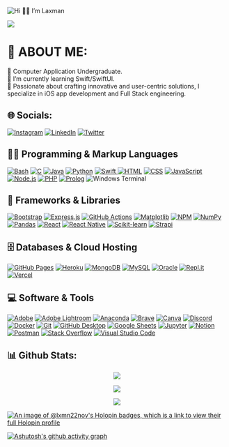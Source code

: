 <!--
**lxmn22nov/lxmn22nov** is a ✨ _special_ ✨ repository because its `README.md` (this file) appears on your GitHub profile.
-->
<!-- Banner -->
![Hi 👋🏻 I’m Laxman](https://github.com/lxmn22nov/lxmn22nov/assets/126524753/537d29ec-96dc-4ad4-8a2e-f3d12b7e5e39)

<!-- Visitor Count -->
[![](https://visitcount.itsvg.in/api?id=lxmn22nov&icon=5&color=1)](https://visitcount.itsvg.in)

<!-- About me section -->
# 💫 ABOUT ME:
🔭 Computer Application Undergraduate.<br>🌱 I’m currently learning Swift/SwiftUI.<br>🤩 Passionate about crafting innovative and user-centric solutions, I specialize in iOS app development and Full Stack engineering.

<!-- Social Media Handles -->
## 🌐 Socials:
[![Instagram](https://img.shields.io/badge/Instagram-%23E4405F.svg?logo=Instagram&logoColor=white)](https://instagram.com/lxmn_s_koranga) [![LinkedIn](https://img.shields.io/badge/LinkedIn-%230077B5.svg?logo=linkedin&logoColor=white)](https://linkedin.com/in/laxman-singh-koranga-689230225) [![Twitter](https://img.shields.io/badge/Twitter-%231DA1F2.svg?logo=Twitter&logoColor=white)](https://twitter.com/lxmn22nov) 

<!-- Tech stacks, hands on experience 
## 💻 Tech Stack:
![IOS](https://img.shields.io/badge/IOS-%2320232a.svg?style=for-the-badge&logo=apple&logoColor=white) ![Swift](https://img.shields.io/badge/swift-F54A2A?style=for-the-badge&logo=swift&logoColor=white) ![HTML5](https://img.shields.io/badge/html5-%23E34F26.svg?style=for-the-badge&logo=html5&logoColor=white) ![CSS3](https://img.shields.io/badge/css3-%231572B6.svg?style=for-the-badge&logo=css3&logoColor=white) ![Bootstrap](https://img.shields.io/badge/bootstrap-%23563D7C.svg?style=for-the-badge&logo=bootstrap&logoColor=white) ![JavaScript](https://img.shields.io/badge/javascript-%23323330.svg?style=for-the-badge&logo=javascript&logoColor=%23F7DF1E) ![React](https://img.shields.io/badge/react-%2320232a.svg?style=for-the-badge&logo=react&logoColor=%2361DAFB) ![PHP](https://img.shields.io/badge/php-%23777BB4.svg?style=for-the-badge&logo=php&logoColor=white) ![NodeJS](https://img.shields.io/badge/node.js-6DA55F?style=for-the-badge&logo=node.js&logoColor=white) ![GIT](https://img.shields.io/badge/Git-fc6d26?style=for-the-badge&logo=git&logoColor=white) ![GitHub](https://img.shields.io/badge/GitHub-%23121011.svg?style=for-the-badge&logo=github&logoColor=white) ![MySQL](https://img.shields.io/badge/mysql-%2300f.svg?style=for-the-badge&logo=mysql&logoColor=white) ![MongoDB](https://img.shields.io/badge/MongoDB-%234ea94b.svg?style=for-the-badge&logo=mongodb&logoColor=white) ![Anaconda](https://img.shields.io/badge/Anaconda-%2344A833.svg?style=for-the-badge&logo=anaconda&logoColor=white) ![NumPy](https://img.shields.io/badge/numpy-%23013243.svg?style=for-the-badge&logo=numpy&logoColor=white) ![Pandas](https://img.shields.io/badge/pandas-%23150458.svg?style=for-the-badge&logo=pandas&logoColor=white) ![Notion](https://img.shields.io/badge/Notion-%23000000.svg?style=for-the-badge&logo=notion&logoColor=white) ![Canva](https://img.shields.io/badge/Canva-%2300C4CC.svg?style=for-the-badge&logo=Canva&logoColor=white)
-->

  <h2>👨‍💻 Programming & Markup Languages</h2>
  <p>
      <a href="https://github.com/search?q=user%3ADenverCoder1+language%3Abash"><img alt="Bash" src="https://img.shields.io/badge/Bash-121011.svg?logo=gnu-bash&logoColor=white"></a>
      <a href="https://github.com/search?q=user%3ADenverCoder1+language%3Ac"><img alt="C" src="https://custom-icon-badges.demolab.com/badge/C-03599C.svg?logo=c-in-hexagon&logoColor=white"></a>
      <a href="https://github.com/search?q=user%3ADenverCoder1+language%3Ajava"><img alt="Java" src="https://custom-icon-badges.demolab.com/badge/Java-007396.svg?logo=java&logoColor=white"></a>
      <a href="https://github.com/search?q=user%3ADenverCoder1+language%3Apython"><img alt="Python" src="https://img.shields.io/badge/Python-14354C.svg?logo=python&logoColor=white"></a>
      <a href="https://github.com/search?q=user%3ADenverCoder1+language%3Apython"><img alt="Swift" src="https://img.shields.io/badge/swift-F54A2A?style=flat&logo=swift&logoColor=white">
      <a href="https://github.com/search?q=user%3ADenverCoder1+language%3Ahtml"><img alt="HTML" src="https://img.shields.io/badge/html5-%23E34F26.svg?style=flat&logo=html5&logoColor=white"></a>
      <a href="https://github.com/search?q=user%3ADenverCoder1+language%3Acss"><img alt="CSS" src="https://img.shields.io/badge/CSS-1572B6.svg?logo=css3&logoColor=white"></a>
      <a href="https://github.com/search?q=user%3ADenverCoder1+language%3Ajavascript"><img alt="JavaScript" src="https://img.shields.io/badge/JavaScript-F7DF1E.svg?logo=javascript&logoColor=black"></a>
      <a href="https://github.com/search?q=user%3ADenverCoder1+language%3Ajavascript"><img alt="Node.js" src="https://img.shields.io/badge/Node.js-43853D.svg?logo=node.js&logoColor=white"></a>
      <a href="https://github.com/search?q=user%3ADenverCoder1+language%3Aphp"><img alt="PHP" src="https://img.shields.io/badge/PHP-777BB4.svg?logo=php&logoColor=white"></a>
      <a href="https://github.com/search?q=user%3ADenverCoder1+language%3Aprolog"><img alt="Prolog" src="https://custom-icon-badges.demolab.com/badge/Prolog-E61B23.svg?logo=swi-prolog&logoColor=white"></a>
      <img alt="Windows Terminal" src="https://img.shields.io/badge/Windows%20Terminal-%234D4D4D.svg?style=flat&logo=windows-terminal&logoColor=white">
  </p>

  <h2>🧰 Frameworks & Libraries</h2>
  <p>
      <a href="#"><img alt="Bootstrap" src="https://img.shields.io/badge/Bootstrap-7952B3.svg?logo=bootstrap&logoColor=white"></a>
      <a href="#"><img alt="Express.js" src="https://img.shields.io/badge/Express.js-404d59.svg?logo=express&logoColor=white"></a>
      <a href="#"><img alt="GitHub Actions" src="https://img.shields.io/badge/GitHub%20Actions-2671E5.svg?logo=github%20actions&logoColor=white"></a>
      <a href="#"><img alt="Matplotlib" src="https://img.shields.io/badge/Matplotlib-%23ffffff.svg?style=flat&logo=Matplotlib&logoColor=black"></a>
      <a href="#"><img alt="NPM" src="https://img.shields.io/badge/NPM-%23CB3837.svg?style=flat&logo=npm&logoColor=white"></a>
      <a href="#"><img alt="NumPy" src="https://img.shields.io/badge/Numpy-013243.svg?logo=numpy&logoColor=white"></a>
      <a href="#"><img alt="Pandas" src="https://img.shields.io/badge/Pandas-150458.svg?logo=pandas&logoColor=white"></a>
      <a href="#"><img alt="React" src="https://img.shields.io/badge/React-20232a.svg?logo=react&logoColor=%2361DAFB"></a>
      <a href="#"><img alt="React Native" src="https://img.shields.io/badge/react_native-%2320232a.svg?style=flat&logo=react&logoColor=%2361DAFB"></a>
      <a href="#"><img alt="Scikit-learn" src="https://img.shields.io/badge/scikit--learn-%23F7931E.svg?style=flat&logo=scikit-learn&logoColor=white"></a>
      <a href="#"><img alt="Strapi" src="https://img.shields.io/badge/strapi-%232E7EEA.svg?style=flat&logo=strapi&logoColor=white"></a>
  </p>

  <h2>🗄️ Databases & Cloud Hosting</h2>
  <p>
      <a href="#"><img alt="GitHub Pages" src="https://img.shields.io/badge/GitHub%20Pages-327FC7.svg?logo=github&logoColor=white"></a>
      <a href="#"><img alt="Heroku" src="https://img.shields.io/badge/Heroku-430098.svg?logo=heroku&logoColor=white"></a>
      <a href="#"><img alt="MongoDB" src ="https://img.shields.io/badge/MongoDB-4ea94b.svg?logo=mongodb&logoColor=white"></a>
      <a href="#"><img alt="MySQL" src="https://img.shields.io/badge/MySQL-00f.svg?logo=mysql&logoColor=white"></a>
      <a href="#"><img alt="Oracle" src ="https://img.shields.io/badge/Oracle-F00000.svg?logo=oracle&logoColor=white"></a>
      <a href="#"><img alt="Repl.it" src="https://img.shields.io/badge/Repl.it-0D101E.svg?logo=Replit&logoColor=white"></a>
      <a href="#"><img alt="Vercel" src="https://img.shields.io/badge/Vercel-000000.svg?logo=vercel&logoColor=white"></a>
  </p>

  <h2>💻 Software & Tools</h2>
  <p>
      <a href="#"><img alt="Adobe" src="https://img.shields.io/badge/Adobe-FF0000.svg?logo=adobe&logoColor=white"></a>
      <a href="#"><img alt="Adobe Lightroom" src="https://img.shields.io/badge/Adobe%20Lightroom-31A8FF.svg?style=flat&logo=Adobe%20Lightroom&logoColor=white"></a>
      <a href="#"><img alt="Anaconda" src="https://img.shields.io/badge/Anaconda-%2344A833.svg?style=flat&logo=anaconda&logoColor=white"></a>
      <a href="#"><img alt="Brave" src="https://img.shields.io/badge/-Brave-FB542B?logo=brave&logoColor=white"></a>
      <a href="#"><img alt="Canva" src="https://img.shields.io/badge/Canva-%2300C4CC.svg?style=flat&logo=Canva&logoColor=white"></a>
      <a href="#"><img alt="Discord" src="https://img.shields.io/badge/-Discord-5865F2.svg?logo=discord&logoColor=white"></a>
      <a href="#"><img alt="Docker" src="https://img.shields.io/badge/docker-%230db7ed.svg?style=flat&logo=docker&logoColor=white"></a>
      <a href="#"><img alt="Git" src="https://img.shields.io/badge/Git-F05033.svg?logo=git&logoColor=white"></a>
      <a href="#"><img alt="GitHub Desktop" src="https://img.shields.io/badge/GitHub%20Desktop-8034A9.svg?logo=github&logoColor=white"></a>
      <a href="#"><img alt="Google Sheets" src="https://img.shields.io/badge/Sheets-34A853.svg?logo=google%20sheets&logoColor=white"></a>
      <a href="#"><img alt="Jupyter" src="https://img.shields.io/badge/Jupyter-F37626.svg?logo=Jupyter&logoColor=white"></a>
      <a href="#"><img alt="Notion" src="https://img.shields.io/badge/Notion-010101.svg?logo=notion&logoColor=white"></a>
      <a href="#"><img alt="Postman" src="https://img.shields.io/badge/Postman-FF6C37?logo=postman&logoColor=white"></a>
      <a href="#"><img alt="Stack Overflow" src="https://img.shields.io/badge/-Stack%20Overflow-FE7A16?logo=stack-overflow&logoColor=white"></a>
      <a href="#"><img alt="Visual Studio Code" src="https://img.shields.io/badge/Visual%20Studio%20Code-0078d7.svg?logo=visual-studio-code&logoColor=white"></a>
  </p>

<!-- Github Statistics -->
## 📊 Github Stats:
<p align="center">
  <img src="https://github-readme-stats.vercel.app/api/top-langs/?username=lxmn22nov&theme=blue-green&hide_border=false&include_all_commits=true&count_private=true&layout=compact"/>
</p>
<p align="center">
  <img align="center" src="https://github-readme-stats.vercel.app/api?username=lxmn22nov&theme=blue-green&hide_border=false&include_all_commits=true&count_private=true"/>
</p>
<p align="center">
  <img align="center" src="https://github-readme-streak-stats.herokuapp.com/?user=lxmn22nov&theme=blue-green&hide_border=false" />
</p>

<!-- Halopin Board -->
[![An image of @lxmn22nov's Holopin badges, which is a link to view their full Holopin profile](https://holopin.me/lxmn22nov)](https://holopin.io/@lxmn22nov)

<!-- Activity Tracker -->
[![Ashutosh's github activity graph](https://github-readme-activity-graph.vercel.app/graph?username=lxmn22nov&bg_color=000000&color=ffffff&line=2cf604&point=f20202&area=true&hide_border=true)](https://github.com/ashutosh00710/github-readme-activity-graph)
